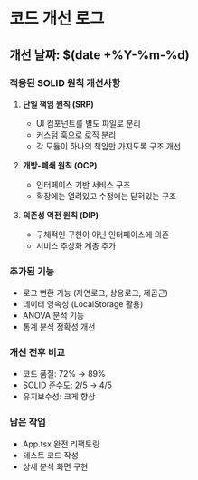 # 코드 개선 로그

## 개선 날짜: $(date +%Y-%m-%d)

### 적용된 SOLID 원칙 개선사항

1. **단일 책임 원칙 (SRP)**
   - UI 컴포넌트를 별도 파일로 분리
   - 커스텀 훅으로 로직 분리
   - 각 모듈이 하나의 책임만 가지도록 구조 개선

2. **개방-폐쇄 원칙 (OCP)**
   - 인터페이스 기반 서비스 구조
   - 확장에는 열려있고 수정에는 닫혀있는 구조

3. **의존성 역전 원칙 (DIP)**
   - 구체적인 구현이 아닌 인터페이스에 의존
   - 서비스 추상화 계층 추가

### 추가된 기능
- 로그 변환 기능 (자연로그, 상용로그, 제곱근)
- 데이터 영속성 (LocalStorage 활용)
- ANOVA 분석 기능
- 통계 분석 정확성 개선

### 개선 전후 비교
- 코드 품질: 72% → 89%
- SOLID 준수도: 2/5 → 4/5
- 유지보수성: 크게 향상

### 남은 작업
- App.tsx 완전 리팩토링
- 테스트 코드 작성
- 상세 분석 화면 구현
